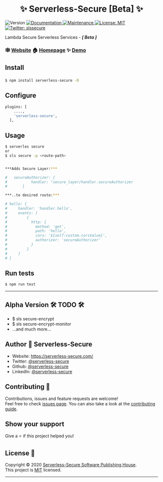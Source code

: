 <h1 align="center">✨ Serverless-Secure [Beta] ✨ </h1>
<p>
  <img alt="Version" src="https://img.shields.io/badge/version-1.0.1.Beta-blue.svg?cacheSeconds=2592000" />
  <a href="https://serverless-secure.github.io/" target="_blank">
    <img alt="Documentation" src="https://img.shields.io/badge/documentation-yes-brightgreen.svg" />
  </a>
  <a href="https://github.com/serverless-secure/serverless-secure/graphs/commit-activity" target="_blank">
    <img alt="Maintenance" src="https://img.shields.io/badge/Maintained%3F-yes-green.svg" />
  </a>
  <a href="https://github.com/serverless-secure/serverless-secure/blob/master/LICENSE" target="_blank">
    <img alt="License: MIT" src="https://img.shields.io/github/license/serverless-secure/serverless-secure" />
  </a>
  <a href="https://twitter.com/serverless-secure" target="_blank">
    <img alt="Twitter: slssecure" src="https://img.shields.io/twitter/follow/slssecure.svg?style=social" />
  </a>
</p>

Lambda Secure Serverless Services - ***[ Beta ]***

### 🕸️ [Website](https://serverless-secure.com) 🏠 [Homepage](https://github.com/serverless-secure/serverless-secure#readme) ✨ [Demo](http://serverless-secure.com/demo)

## Install
### 
```sh
$ npm install serverless-secure -D
```
## Configure

```sh
plugins: [
    ....,
    'serverless-secure',
  ],
```

## Usage

```sh
$ serverles secure
or
$ sls secure -p <route-path>


***Adds Secure Layer:***

# 	secureAuthorizer: {
#   		handler: "secure_layer/handler.secureAuthorizer
#   	}

***..to desired route:***

# hello: {
#     handler: 'handler.hello',
#     events: [
#         {
#           http: {
#             method: 'get',
#             path: 'hello',
#             cors: '${self:custom.corsValue}',
#             authorizer: 'secureAuthorizer'
#           }
#         }
#     ]
# }
```

## Run tests

```sh
$ npm run test
```
***
## Alpha Version 🛠 TODO 🛠️
* $ sls secure-encrypt
* $ sls secure-encrypt-monitor
* ...and much more...

## Author 👤 **Serverless-Secure**

* Website: https://serverless-secure.com/
* Twitter: [@serverless-secure](https://twitter.com/slssecure)
* Github: [@serverless-secure](https://github.com/serverless-secure)
* LinkedIn: [@serverless-secure](https://www.linkedin.com/company/serverless-secure)

## Contributing 🤝 

Contributions, issues and feature requests are welcome!<br />Feel free to check [issues page](https://github.com/serverless-secure/serverless-secure/issues). You can also take a look at the [contributing guide](https://github.com/serverless-secure/serverless-secure/blob/master/CONTRIBUTING.md).

## Show your support

Give a ⭐️ if this project helped you!

## License 📝 

Copyright © 2020 [Serverless-Secure Software Publishing House](https://github.com/serverless-secure).<br />
This project is [MIT](https://github.com/serverless-secure/serverless-secure/blob/master/LICENSE) licensed.

***
